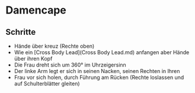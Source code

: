 
# Damencape

## Schritte

- Hände über kreuz (Rechte oben)
- Wie ein [Cross Body Lead](Cross Body Lead.md) anfangen aber Hände über ihren Kopf
- Die Frau dreht sich um 360° im Uhrzeigersinn
- Der linke Arm legt er sich in seinen Nacken, seinen Rechten in Ihren
- Frau vor sich holen, durch Führung am Rücken (Rechte loslassen und auf Schulterblätter gleiten)
